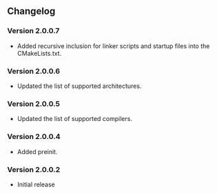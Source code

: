 ## Changelog

### Version 2.0.0.7
 - Added recursive inclusion for linker scripts and startup files into the CMakeLists.txt.

### Version 2.0.0.6
 - Updated the list of supported architectures.

### Version 2.0.0.5
 - Updated the list of supported compilers.

### Version 2.0.0.4
 - Added preinit.

### Version 2.0.0.2
 - Initial release
